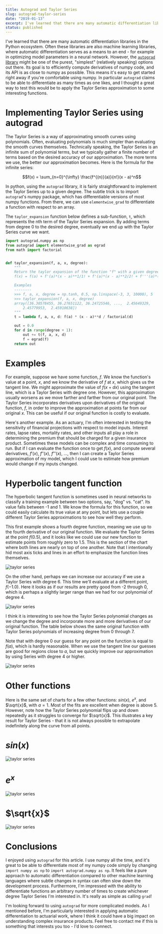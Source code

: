 ```yaml
---
title: Autograd and Taylor Series
slug: autograd-taylor-series
date: "2019-01-13"
excerpt: I've learned that there are many automatic differentiation libraries in the Python ecosystem. Often these libraries are also machine learning libraries, where automatic differentiation serves as a means to an end - for example in optimizing model parameters in a neural network. However, the autograd library might be one of the purest, "simplest" (relatively speaking) options out there. Its goal is to efficiently compute derivatives of numpy code, and its API is as close to numpy as possible. This means it's easy to get started right away if you're comfortable using numpy. In particular autograd claims to be able to differentiate as many times as one likes, and I thought a great way to test this would be to apply the Taylor Series approximation to some interesting functions.
status: published
---
```


I've learned that there are many automatic differentiation libraries in the Python ecosystem. Often these libraries are also machine learning libraries, where automatic differentiation serves as a means to an end - for example in optimizing model parameters in a neural network. However, the <a href="https://github.com/HIPS/autograd">`autograd` library</a> might be one of the purest, "simplest" (relatively speaking) options out there. Its goal is to efficiently compute derivatives of numpy code, and its API is as close to numpy as possible. This means it's easy to get started right away if you're comfortable using numpy. In particular `autograd` claims to be able to differentiate as many times as one likes, and I thought a great way to test this would be to apply the Taylor Series approximation to some interesting functions.

# Implementing Taylor Series using autograd

The Taylor Series is a way of approximating smooth curves using polynomials. Often, evaluating polynomials is much simpler than evaluating the smooth curves themselves. Technically speaking, the Taylor Series is an infinite sum of polynomial terms, but we typically gather a finite number of terms based on the desired accuracy of our approximation. The more terms we use, the better our approximation becomes. Here is the formula for the infinite series:

$$f(x) = \sum_{n=0}^{\infty} \frac{f^{(n)}(a)}{n!}(x - a)^n$$

In python, using the `autograd` library, it is fairly straightforward to implement the Taylor Series up to a given degree. The subtle trick is to import `autograd`'s numpy package, which has differentiable versions of most numpy functions. From there, we can use `elementwise_grad` to differentiate a function with respect to an array.

The `taylor_expansion` function below defines a sub-function, `t`, which represents the nth term of the Taylor Series expansion. By adding terms from degree 0 to the desired degree, eventually we end up with the Taylor Series curve we want.

```python
import autograd.numpy as np
from autograd import elementwise_grad as egrad
from math import factorial


def taylor_expansion(f, a, x, degree):
    """
    Return the taylor expansion of the function "f" with a given degree at point "a"
    f(x) = f(a) + f'(a)*(x - a)**1/1! + f'(a)*(x - a)**2/2! + f'''(a)*(x - a)**3/3! + ...

    Examples
    --------
    >>> f, a, x, degree = np.tanh, 0.5, np.linspace(-3, 3, 10000), 5
    >>> taylor_expansion(f, a, x, degree)
    array([36.30578455, 36.27651122, 36.24725546, ...,  2.45649329,
        2.45779953,  2.45910638])
    """
    t = lambda f, a, x, d: f(a) * (x - a)**d / factorial(d)

    out = 0.0
    for d in range(degree + 1):
        out += t(f, a, x, d)
        f = egrad(f)
    return out
```

# Examples

For example, suppose we have some function, $f$. We know the function's value at a point, $x$, and we know the derivative of $f$ at $x$, which gives us the tangent line. We might approximate the value of $f(x + dx)$ using the tangent line, which is a Taylor Series with degree one. However, this approximation usually worsens as we move farther and farther from our original point. The Taylor Series incorporates derivatives upon derivatives of the original function, $f$, in order to improve the approximation at points far from our original $x$. This can be useful if our original function is costly to evaluate.

Here's another example. As an actuary, I'm often interested in testing the sensitivity of financial projections with respect to model inputs. Interest rates, lapse rates, mortality rates, and other inputs all play a role in determining the premium that should be charged for a given insurance product. Sometimes these models can be complex and time consuming to run. But if I can evaluate the function once to get $f(x)$, and compute several derivatives, $f'(x)$, $f''(x)$, $f'''(x)$, ..., then I can create a Taylor Series approximation of my model, which I could use to estimate how premium would change if my inputs changed.

# Hyperbolic tangent function

The hyperbolic tangent function is sometimes used in neural networks to classify a training example between two options, say, "dog" vs. "cat". Its value falls between -1 and 1. We know the formula for this function, so we could easily calculate its true value at any point, but lets use a couple different Taylor Series approximations to see how well they perform.

This first example shows a fourth degree function, meaning we use up to the fourth derivative of our original function. We evaluate the Taylor Series at the point $f(0.5)$, and it looks like we could use our new function to estimate points from roughly zero to 1.5. This is the section of the chart where both lines are nearly on top of one another. Note that I intentionally hid most axis ticks and lines in an effort to emphasize the function lines themselves.

<img title="Taylor Series" alt="taylor series" src="/img/taylor-series1.png">

On the other hand, perhaps we can increase our accuracy if we use a Taylor Series with degree 6. This time we'll evaluate at a different point, $f(-1.0)$. Here it looks as if our results are pretty good from -2 through 0, which is perhaps a slightly larger range than we had for our polynomial of degree 4.

<img title="Taylor Series" alt="taylor series" src="/img/taylor-series2.png">

I think it is interesting to see how the Taylor Series polynomial changes as we change the degree and incorporate more and more derivatives of our original function. The table below shows the same original function with Taylor Series polynomials of increasing degree from 0 through 7.

Note that with degree 0 our guess for any point on the function is equal to $f(a)$, which is hardly reasonable. When we use the tangent line our guesses are good for regions close to $a$, but we quickly improve our approximation by using Series with degree 4 or higher.

<img title="Taylor Series" alt="taylor series" src="/img/taylor-series3.png">

# Other functions

Here is the same set of charts for a few other functions: $sin(x)$, $e^x$, and $\sqrt{x}$, with $a = 1$. Most of the fits are excellent when degree is above 5. However, note how the Taylor Series polynomial flips up and down repeatedly as it struggles to converge for $\sqrt{x}$. This illustrates a key result for Taylor Series - that it is not always possible to extrapolate indefinitely along the curve from all points.

# $sin(x)$

<img title="Taylor Series" alt="taylor series" src="/img/taylor-series4.png">

# $e^x$

<img title="Taylor Series" alt="taylor series" src="/img/taylor-series5.png">

# $\sqrt{x}$

<img title="Taylor Series" alt="taylor series" src="/img/taylor-series6.png">

# Conclusions

I enjoyed using `autograd` for this article. I use numpy all the time, and it's great to be able to differentiate most of my numpy code simply by changing `import numpy as np` to `import autograd.numpy as np`. It feels like a pure approach to automatic differentiation compared to other machine learning languages where subtle changes in syntax can often slow down the development process. Furthermore, I'm impressed with the ability to differentiate functions an arbitrary number of times to create whichever degree Taylor Series I'm interested in. It's really as simple as calling `grad`!

I'm looking forward to using `autograd` for more complicated models. As I mentioned before, I'm particularly interested in applying automatic differentiation to actuarial work, where I think it could have a big impact on understanding complex insurance products. Feel free to contact me if this is something that interests you too - I'd love to connect.
